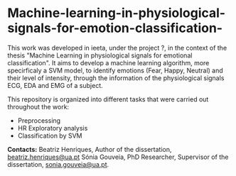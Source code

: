 # Machine-learning-in-physiological-signals-for-emotion-classification-

This work was developed in ieeta, under the project ?, in the context of the thesis "Machine Learning in physiological signals for emotional classification". It aims to develop a machine learning algorithm, more specirficaly a SVM model, to identify emotions (Fear, Happy, Neutral) and their level of intensity, through the information of the physiological signals ECG, EDA and EMG of a subject.

This repository is organized into different tasks that were carried out throughout the work:
- Preprocessing
- HR Exploratory analysis
- Classification by SVM

**Contacts:**
Beatriz Henriques, Author of the dissertation, beatriz.henriques@ua.pt
Sónia Gouveia, PhD Researcher, Supervisor of the dissertation, sonia.gouveia@ua.pt.
